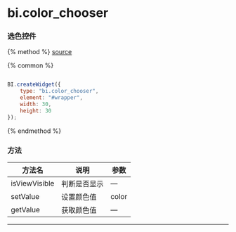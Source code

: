 # bi.color_chooser

### 选色控件

{% method %}
[source](https://jsfiddle.net/fineui/z4fwweg9/)

{% common %}
```javascript

BI.createWidget({
    type: "bi.color_chooser",
    element: "#wrapper",
    width: 30,
    height: 30
});

```

{% endmethod %}



### 方法

| 方法名           | 说明     | 参数    |
| ------------- | ------ | ----- |
| isViewVisible | 判断是否显示 | —     |
| setValue      | 设置颜色值  | color |
| getValue      | 获取颜色值  | —     |

------